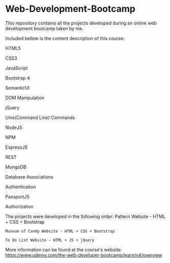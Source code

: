 # Web-Development-Bootcamp

This repository contains all the projects developed during an online web development bootcamp taken by me.

Included bellow is the content description of this course:

HTML5

CSS3

JavaScript

Bootstrap 4

SemanticUI

DOM Manipulation

jQuery

Unix(Command Line) Commands

NodeJS

NPM

ExpressJS

REST

MongoDB

Database Associations

Authentication

PassportJS

Authorization

The projects were developed in the following order:
	Pattern Website - HTML + CSS + Bootstrap
	
	Museum of Candy Website - HTML + CSS + Bootstrap
	
	To Do List Website - HTML + JS + jQuery

More information can be found at the course's website: https://www.udemy.com/the-web-developer-bootcamp/learn/v4/overview
